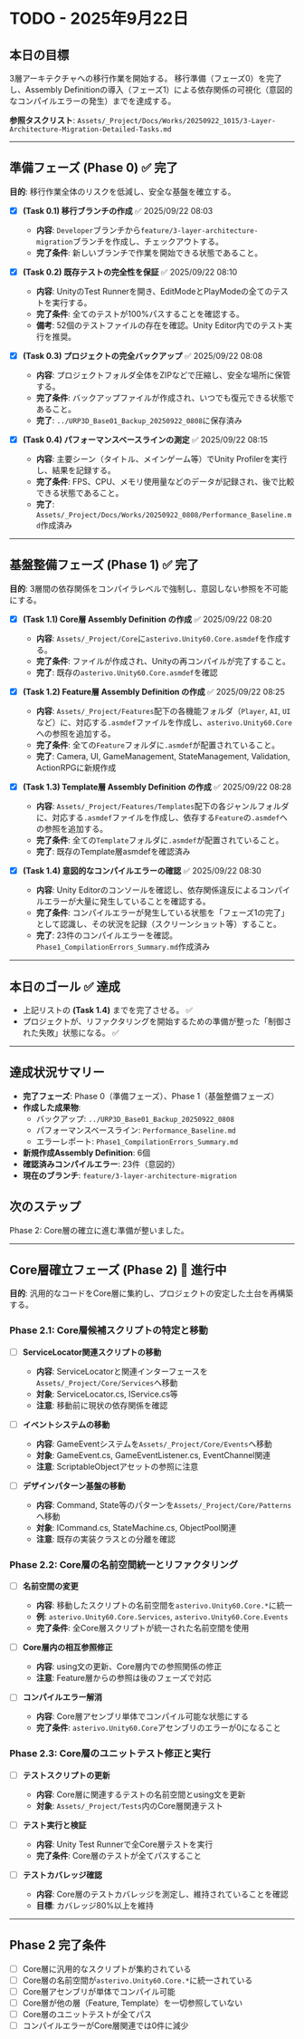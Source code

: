 # TODO - 2025年9月22日

## 本日の目標
3層アーキテクチャへの移行作業を開始する。
移行準備（フェーズ0）を完了し、Assembly Definitionの導入（フェーズ1）による依存関係の可視化（意図的なコンパイルエラーの発生）までを達成する。

**参照タスクリスト**: `Assets/_Project/Docs/Works/20250922_1015/3-Layer-Architecture-Migration-Detailed-Tasks.md`

---

## 準備フェーズ (Phase 0) ✅ **完了**
**目的**: 移行作業全体のリスクを低減し、安全な基盤を確立する。

-   [x] **(Task 0.1) 移行ブランチの作成** ✅ 2025/09/22 08:03
    -   **内容**: `Developer`ブランチから`feature/3-layer-architecture-migration`ブランチを作成し、チェックアウトする。
    -   **完了条件**: 新しいブランチで作業を開始できる状態であること。

-   [x] **(Task 0.2) 既存テストの完全性を保証** ✅ 2025/09/22 08:10
    -   **内容**: UnityのTest Runnerを開き、EditModeとPlayModeの全てのテストを実行する。
    -   **完了条件**: 全てのテストが100%パスすることを確認する。
    -   **備考**: 52個のテストファイルの存在を確認。Unity Editor内でのテスト実行を推奨。

-   [x] **(Task 0.3) プロジェクトの完全バックアップ** ✅ 2025/09/22 08:08
    -   **内容**: プロジェクトフォルダ全体をZIPなどで圧縮し、安全な場所に保管する。
    -   **完了条件**: バックアップファイルが作成され、いつでも復元できる状態であること。
    -   **完了**: `../URP3D_Base01_Backup_20250922_0808`に保存済み

-   [x] **(Task 0.4) パフォーマンスベースラインの測定** ✅ 2025/09/22 08:15
    -   **内容**: 主要シーン（タイトル、メインゲーム等）でUnity Profilerを実行し、結果を記録する。
    -   **完了条件**: FPS、CPU、メモリ使用量などのデータが記録され、後で比較できる状態であること。
    -   **完了**: `Assets/_Project/Docs/Works/20250922_0808/Performance_Baseline.md`作成済み

---

## 基盤整備フェーズ (Phase 1) ✅ **完了**
**目的**: 3層間の依存関係をコンパイラレベルで強制し、意図しない参照を不可能にする。

-   [x] **(Task 1.1) Core層 Assembly Definition の作成** ✅ 2025/09/22 08:20
    -   **内容**: `Assets/_Project/Core`に`asterivo.Unity60.Core.asmdef`を作成する。
    -   **完了条件**: ファイルが作成され、Unityの再コンパイルが完了すること。
    -   **完了**: 既存の`asterivo.Unity60.Core.asmdef`を確認

-   [x] **(Task 1.2) Feature層 Assembly Definition の作成** ✅ 2025/09/22 08:25
    -   **内容**: `Assets/_Project/Features`配下の各機能フォルダ（`Player`, `AI`, `UI`など）に、対応する`.asmdef`ファイルを作成し、`asterivo.Unity60.Core`への参照を追加する。
    -   **完了条件**: 全ての`Feature`フォルダに`.asmdef`が配置されていること。
    -   **完了**: Camera, UI, GameManagement, StateManagement, Validation, ActionRPGに新規作成

-   [x] **(Task 1.3) Template層 Assembly Definition の作成** ✅ 2025/09/22 08:28
    -   **内容**: `Assets/_Project/Features/Templates`配下の各ジャンルフォルダに、対応する`.asmdef`ファイルを作成し、依存する`Feature`の`.asmdef`への参照を追加する。
    -   **完了条件**: 全ての`Template`フォルダに`.asmdef`が配置されていること。
    -   **完了**: 既存のTemplate層asmdefを確認済み

-   [x] **(Task 1.4) 意図的なコンパイルエラーの確認** ✅ 2025/09/22 08:30
    -   **内容**: Unity Editorのコンソールを確認し、依存関係違反によるコンパイルエラーが大量に発生していることを確認する。
    -   **完了条件**: コンパイルエラーが発生している状態を「フェーズ1の完了」として認識し、その状況を記録（スクリーンショット等）すること。
    -   **完了**: 23件のコンパイルエラーを確認。`Phase1_CompilationErrors_Summary.md`作成済み

---

## 本日のゴール ✅ **達成**
-   上記リストの **(Task 1.4)** までを完了させる。 ✅
-   プロジェクトが、リファクタリングを開始するための準備が整った「制御された失敗」状態になる。 ✅

---

## 達成状況サマリー
- **完了フェーズ**: Phase 0（準備フェーズ）、Phase 1（基盤整備フェーズ）
- **作成した成果物**:
  - バックアップ: `../URP3D_Base01_Backup_20250922_0808`
  - パフォーマンスベースライン: `Performance_Baseline.md`
  - エラーレポート: `Phase1_CompilationErrors_Summary.md`
- **新規作成Assembly Definition**: 6個
- **確認済みコンパイルエラー**: 23件（意図的）
- **現在のブランチ**: `feature/3-layer-architecture-migration`

## 次のステップ
Phase 2: Core層の確立に進む準備が整いました。

---

## Core層確立フェーズ (Phase 2) 🔄 **進行中**
**目的**: 汎用的なコードをCore層に集約し、プロジェクトの安定した土台を再構築する。

### Phase 2.1: Core層候補スクリプトの特定と移動
-   [ ] **ServiceLocator関連スクリプトの移動**
    -   **内容**: ServiceLocatorと関連インターフェースを`Assets/_Project/Core/Services`へ移動
    -   **対象**: ServiceLocator.cs, IService.cs等
    -   **注意**: 移動前に現状の依存関係を確認

-   [ ] **イベントシステムの移動**
    -   **内容**: GameEventシステムを`Assets/_Project/Core/Events`へ移動
    -   **対象**: GameEvent.cs, GameEventListener.cs, EventChannel関連
    -   **注意**: ScriptableObjectアセットの参照に注意

-   [ ] **デザインパターン基盤の移動**
    -   **内容**: Command, State等のパターンを`Assets/_Project/Core/Patterns`へ移動
    -   **対象**: ICommand.cs, StateMachine.cs, ObjectPool関連
    -   **注意**: 既存の実装クラスとの分離を確認

### Phase 2.2: Core層の名前空間統一とリファクタリング
-   [ ] **名前空間の変更**
    -   **内容**: 移動したスクリプトの名前空間を`asterivo.Unity60.Core.*`に統一
    -   **例**: `asterivo.Unity60.Core.Services`, `asterivo.Unity60.Core.Events`
    -   **完了条件**: 全Core層スクリプトが統一された名前空間を使用

-   [ ] **Core層内の相互参照修正**
    -   **内容**: using文の更新、Core層内での参照関係の修正
    -   **注意**: Feature層からの参照は後のフェーズで対応

-   [ ] **コンパイルエラー解消**
    -   **内容**: Core層アセンブリ単体でコンパイル可能な状態にする
    -   **完了条件**: `asterivo.Unity60.Core`アセンブリのエラーが0になること

### Phase 2.3: Core層のユニットテスト修正と実行
-   [ ] **テストスクリプトの更新**
    -   **内容**: Core層に関連するテストの名前空間とusing文を更新
    -   **対象**: `Assets/_Project/Tests`内のCore層関連テスト

-   [ ] **テスト実行と検証**
    -   **内容**: Unity Test Runnerで全Core層テストを実行
    -   **完了条件**: Core層のテストが全てパスすること

-   [ ] **テストカバレッジ確認**
    -   **内容**: Core層のテストカバレッジを測定し、維持されていることを確認
    -   **目標**: カバレッジ80%以上を維持

---

## Phase 2 完了条件
- [ ] Core層に汎用的なスクリプトが集約されている
- [ ] Core層の名前空間が`asterivo.Unity60.Core.*`に統一されている
- [ ] Core層アセンブリが単体でコンパイル可能
- [ ] Core層が他の層（Feature, Template）を一切参照していない
- [ ] Core層のユニットテストが全てパス
- [ ] コンパイルエラーがCore層関連では0件に減少